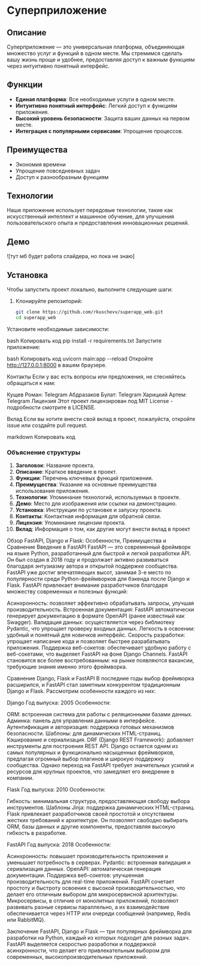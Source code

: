 # Суперприложение

## Описание
Суперприложение — это универсальная платформа, объединяющая множество услуг и функций в одном месте. Мы стремимся сделать вашу жизнь проще и удобнее, предоставляя доступ к важным функциям через интуитивно понятный интерфейс.

## Функции
- **Единая платформа**: Все необходимые услуги в одном месте.
- **Интуитивно понятный интерфейс**: Легкий доступ к функциям приложения.
- **Высокий уровень безопасности**: Защита ваших данных на первом месте.
- **Интеграция с популярными сервисами**: Упрощение процессов.

## Преимущества
- Экономия времени
- Упрощение повседневных задач
- Доступ к разнообразным функциям

## Технологии
Наше приложение использует передовые технологии, такие как искусственный интеллект и машинное обучение, для улучшения пользовательского опыта и предоставления инновационных решений.

## Демо
![тут мб будет работа слайдера, но пока не знаю]

## Установка
Чтобы запустить проект локально, выполните следующие шаги:

1. Клонируйте репозиторий:
   ```bash
   git clone https://github.com/rkuschevv/superapp_web.git
   cd superapp_web
Установите необходимые зависимости:

bash
Копировать код
pip install -r requirements.txt
Запустите приложение:

bash
Копировать код
uvicorn main:app --reload
Откройте http://127.0.0.1:8000 в вашем браузере.

Контакты
Если у вас есть вопросы или предложения, не стесняйтесь обращаться к нам:

Кущев Роман: Telegram
Абдразаков Булат: Telegram
Харицкий Артем: Telegram
Лицензия
Этот проект лицензирован под MIT License - подробности смотрите в LICENSE.

Вклад
Если вы хотите внести свой вклад в проект, пожалуйста, откройте issue или создайте pull request.

markdown
Копировать код

### Объяснение структуры

1. **Заголовок**: Название проекта.
2. **Описание**: Краткое введение в проект.
3. **Функции**: Перечень ключевых функций приложения.
4. **Преимущества**: Указание на основные преимущества использования приложения.
5. **Технологии**: Упоминание технологий, используемых в проекте.
6. **Демо**: Место для изображения или ссылки на демонстрацию.
7. **Установка**: Инструкции по установке и запуску проекта.
8. **Контакты**: Контактная информация для обратной связи.
9. **Лицензия**: Упоминание лицензии проекта.
10. **Вклад**: Информация о том, как другие могут внести вклад в проект

Обзор FastAPI, Django и Flask: Особенности, Преимущества и Сравнение
Введение в FastAPI
FastAPI — это современный фреймворк на языке Python, разработанный для быстрой и легкой разработки API. Он был создан в 2018 году и продолжает активно развиваться благодаря энтузиазму автора и открытой поддержке сообщества. FastAPI уже достиг впечатляющих высот, занимая 3-е место по популярности среди Python-фреймворков для бэкенда после Django и Flask. FastAPI привлекает внимание разработчиков благодаря множеству современных и полезных функций:

Асинхронность: позволяет эффективно обрабатывать запросы, улучшая производительность.
Встроенная документация: FastAPI автоматически генерирует документацию в формате OpenAPI (ранее известный как Swagger).
Валидация данных: осуществляется через библиотеку Pydantic, что упрощает проверку входных данных.
Легкость в освоении: удобный и понятный для новичков интерфейс.
Скорость разработки: упрощает написание кода и позволяет быстрее разрабатывать приложения.
Поддержка веб-сокетов: обеспечивает удобную работу с веб-сокетами, что выделяет FastAPI на фоне Django Channels.
FastAPI становится все более востребованным: на рынке появляются вакансии, требующие знания именно этого фреймворка.

Сравнение Django, Flask и FastAPI
В последние годы выбор фреймворка расширился, и FastAPI стал заметным конкурентом традиционным Django и Flask. Рассмотрим особенности каждого из них:

Django
Год выпуска: 2005
Особенности:

ORM: встроенная система для работы с реляционными базами данных.
Админка: панель для управления данными в интерфейсе.
Аутентификация и авторизация: поддержка готовых механизмов безопасности.
Шаблоны: для динамических HTML-страниц.
Кэширование и сериализация.
DRF (Django REST Framework): добавляет инструменты для построения REST API.
Django остается одним из самых популярных и функционально насыщенных фреймворков, предлагая огромный выбор плагинов и широкую поддержку сообщества. Однако переход на FastAPI требует значительных усилий и ресурсов для крупных проектов, что замедляет его внедрение в компании.

Flask
Год выпуска: 2010
Особенности:

Гибкость: минимальная структура, предоставляющая свободу выбора инструментов.
Шаблоны Jinja: поддержка динамических HTML-страниц.
Flask привлекает разработчиков своей простотой и отсутствием жестких требований к архитектуре. Он позволяет свободно выбирать ORM, базы данных и другие компоненты, предоставляя высокую гибкость в разработке.

FastAPI
Год выпуска: 2018
Особенности:

Асинхронность: повышает производительность приложения и уменьшает потребность в серверах.
Pydantic: встроенная валидация и сериализация данных.
OpenAPI: автоматическая генерация документации.
Поддержка веб-сокетов: улучшенная производительность для real-time приложений.
FastAPI сочетает простоту и быстроту освоения с высокой производительностью, что делает его отличным выбором для микросервисной архитектуры. Микросервисы, в отличие от монолитных приложений, позволяют развивать разные сервисы параллельно, а их взаимодействие обеспечивается через HTTP или очереди сообщений (например, Redis или RabbitMQ).

Заключение
FastAPI, Django и Flask — три популярных фреймворка для разработки на Python, каждый из которых подходит для разных задач. FastAPI выделяется скоростью разработки и поддержкой асинхронности, что делает его привлекательным выбором для современных, высокопроизводительных приложений.
